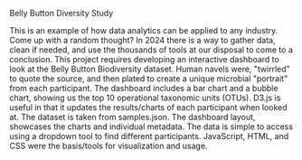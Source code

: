 Belly Button Diversity Study

This is an example of how data analytics can be applied to any industry. Come up with a random thought? In 2024 there is a way to gather data, clean if needed, and use the thousands of tools at our disposal to come to a conclusion. This project requires developing an interactive dashboard to look at the Belly Button Biodiversity dataset.  Human navels were, "twirrled" to quote the source, and then plated to create a unique microbial "portrait" from each participant. The dashboard includes a bar chart and a bubble chart, showing us the top 10 operational taxonomic units (OTUs). D3.js is useful in that it updates the results/charts of each participant when looked at. The dataset is taken from samples.json. The dashboard layout, showcases the charts and individual metadata. The data is simple to access using a dropdown tool to find different participants. JavaScript, HTML, and CSS were the basis/tools for visualization and usage. 
